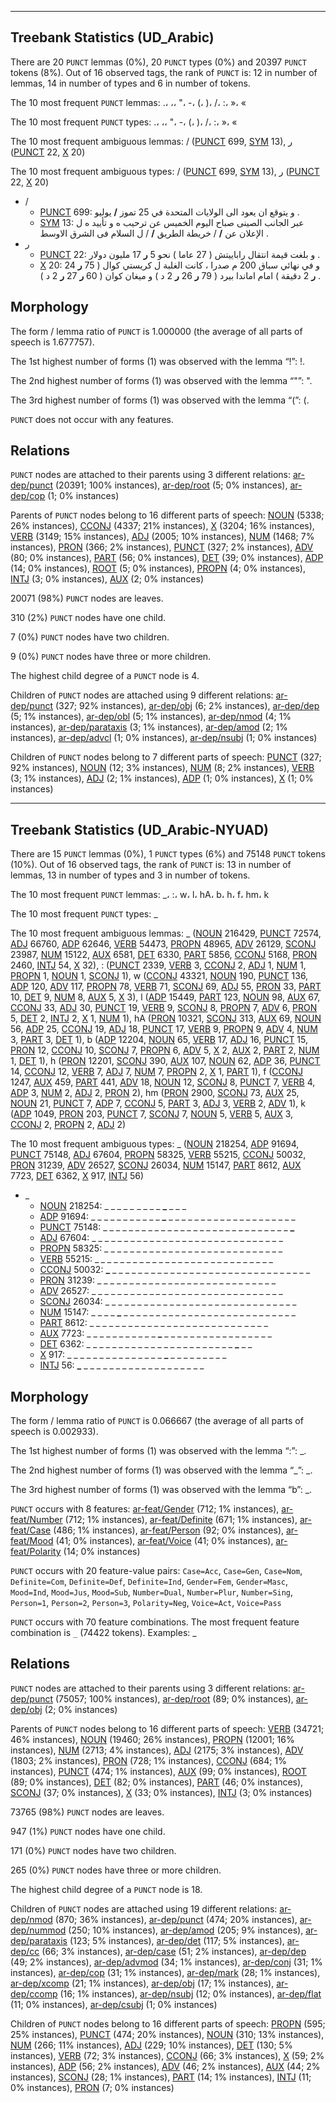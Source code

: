 

--------------------------------------------------------------------------------

## Treebank Statistics (UD_Arabic)

There are 20 `PUNCT` lemmas (0%), 20 `PUNCT` types (0%) and 20397 `PUNCT` tokens (8%).
Out of 16 observed tags, the rank of `PUNCT` is: 12 in number of lemmas, 14 in number of types and 6 in number of tokens.

The 10 most frequent `PUNCT` lemmas: .، ،، "، -، (، )، /، :، »، «

The 10 most frequent `PUNCT` types:  .، ،، "، -، (، )، /، :، »، «

The 10 most frequent ambiguous lemmas: / ([PUNCT]() 699, [SYM]() 13), ر ([PUNCT]() 22, [X]() 20)

The 10 most frequent ambiguous types:  / ([PUNCT]() 699, [SYM]() 13), ر ([PUNCT]() 22, [X]() 20)


* /
  * [PUNCT]() 699: و يتوقع ان يعود الى الولايات المتحدة في 25 تموز <b>/</b> يوليو .
  * [SYM]() 13: عبر الجانب الصينى صباح اليوم الخميس عن ترحيب ه و تأييد ه ل الإعلان عن <b>/</b> / خريطة الطريق <b>/</b> / ل السلام فى الشرق الاوسط .
* ر
  * [PUNCT]() 22: و بلغت قيمة انتقال راباييتش ( 27 عاما ) نحو 5 <b>ر</b> 17 مليون دولار .
  * [X]() 20: و في نهائي سباق 200 م صدرا ، كانت الغلبة ل كريستي كوال ( 75 <b>ر</b> 24 <b>ر</b> 2 دقيقة ) امام اماندا بيرد ( 79 <b>ر</b> 26 <b>ر</b> 2 د ) و ميغان كوان ( 60 <b>ر</b> 27 <b>ر</b> 2 د ) .

## Morphology

The form / lemma ratio of `PUNCT` is 1.000000 (the average of all parts of speech is 1.677757).

The 1st highest number of forms (1) was observed with the lemma “!”: !.

The 2nd highest number of forms (1) was observed with the lemma “"”: ".

The 3rd highest number of forms (1) was observed with the lemma “(”: (.

`PUNCT` does not occur with any features.


## Relations

`PUNCT` nodes are attached to their parents using 3 different relations: [ar-dep/punct]() (20391; 100% instances), [ar-dep/root]() (5; 0% instances), [ar-dep/cop]() (1; 0% instances)

Parents of `PUNCT` nodes belong to 16 different parts of speech: [NOUN]() (5338; 26% instances), [CCONJ]() (4337; 21% instances), [X]() (3204; 16% instances), [VERB]() (3149; 15% instances), [ADJ]() (2005; 10% instances), [NUM]() (1468; 7% instances), [PRON]() (366; 2% instances), [PUNCT]() (327; 2% instances), [ADV]() (80; 0% instances), [PART]() (56; 0% instances), [DET]() (39; 0% instances), [ADP]() (14; 0% instances), [ROOT]() (5; 0% instances), [PROPN]() (4; 0% instances), [INTJ]() (3; 0% instances), [AUX]() (2; 0% instances)

20071 (98%) `PUNCT` nodes are leaves.

310 (2%) `PUNCT` nodes have one child.

7 (0%) `PUNCT` nodes have two children.

9 (0%) `PUNCT` nodes have three or more children.

The highest child degree of a `PUNCT` node is 4.

Children of `PUNCT` nodes are attached using 9 different relations: [ar-dep/punct]() (327; 92% instances), [ar-dep/obj]() (6; 2% instances), [ar-dep/dep]() (5; 1% instances), [ar-dep/obl]() (5; 1% instances), [ar-dep/nmod]() (4; 1% instances), [ar-dep/parataxis]() (3; 1% instances), [ar-dep/amod]() (2; 1% instances), [ar-dep/advcl]() (1; 0% instances), [ar-dep/nsubj]() (1; 0% instances)

Children of `PUNCT` nodes belong to 7 different parts of speech: [PUNCT]() (327; 92% instances), [NOUN]() (12; 3% instances), [NUM]() (8; 2% instances), [VERB]() (3; 1% instances), [ADJ]() (2; 1% instances), [ADP]() (1; 0% instances), [X]() (1; 0% instances)



--------------------------------------------------------------------------------

## Treebank Statistics (UD_Arabic-NYUAD)

There are 15 `PUNCT` lemmas (0%), 1 `PUNCT` types (6%) and 75148 `PUNCT` tokens (10%).
Out of 16 observed tags, the rank of `PUNCT` is: 13 in number of lemmas, 13 in number of types and 3 in number of tokens.

The 10 most frequent `PUNCT` lemmas: _، :، w، l، hA، b، h، f، hm، k

The 10 most frequent `PUNCT` types:  _

The 10 most frequent ambiguous lemmas: _ ([NOUN]() 216429, [PUNCT]() 72574, [ADJ]() 66760, [ADP]() 62646, [VERB]() 54473, [PROPN]() 48965, [ADV]() 26129, [SCONJ]() 23987, [NUM]() 15122, [AUX]() 6581, [DET]() 6330, [PART]() 5856, [CCONJ]() 5168, [PRON]() 2460, [INTJ]() 54, [X]() 32), : ([PUNCT]() 2339, [VERB]() 3, [CCONJ]() 2, [ADJ]() 1, [NUM]() 1, [PROPN]() 1, [NOUN]() 1, [SCONJ]() 1), w ([CCONJ]() 43321, [NOUN]() 190, [PUNCT]() 136, [ADP]() 120, [ADV]() 117, [PROPN]() 78, [VERB]() 71, [SCONJ]() 69, [ADJ]() 55, [PRON]() 33, [PART]() 10, [DET]() 9, [NUM]() 8, [AUX]() 5, [X]() 3), l ([ADP]() 15449, [PART]() 123, [NOUN]() 98, [AUX]() 67, [CCONJ]() 33, [ADJ]() 30, [PUNCT]() 19, [VERB]() 9, [SCONJ]() 8, [PROPN]() 7, [ADV]() 6, [PRON]() 5, [DET]() 2, [INTJ]() 2, [X]() 1, [NUM]() 1), hA ([PRON]() 10321, [SCONJ]() 313, [AUX]() 69, [NOUN]() 56, [ADP]() 25, [CCONJ]() 19, [ADJ]() 18, [PUNCT]() 17, [VERB]() 9, [PROPN]() 9, [ADV]() 4, [NUM]() 3, [PART]() 3, [DET]() 1), b ([ADP]() 12204, [NOUN]() 65, [VERB]() 17, [ADJ]() 16, [PUNCT]() 15, [PRON]() 12, [CCONJ]() 10, [SCONJ]() 7, [PROPN]() 6, [ADV]() 5, [X]() 2, [AUX]() 2, [PART]() 2, [NUM]() 1, [DET]() 1), h ([PRON]() 12201, [SCONJ]() 390, [AUX]() 107, [NOUN]() 62, [ADP]() 36, [PUNCT]() 14, [CCONJ]() 12, [VERB]() 7, [ADJ]() 7, [NUM]() 7, [PROPN]() 2, [X]() 1, [PART]() 1), f ([CCONJ]() 1247, [AUX]() 459, [PART]() 441, [ADV]() 18, [NOUN]() 12, [SCONJ]() 8, [PUNCT]() 7, [VERB]() 4, [ADP]() 3, [NUM]() 2, [ADJ]() 2, [PRON]() 2), hm ([PRON]() 2900, [SCONJ]() 73, [AUX]() 25, [NOUN]() 21, [PUNCT]() 7, [ADP]() 7, [CCONJ]() 5, [PART]() 3, [ADJ]() 3, [VERB]() 2, [ADV]() 1), k ([ADP]() 1049, [PRON]() 203, [PUNCT]() 7, [SCONJ]() 7, [NOUN]() 5, [VERB]() 5, [AUX]() 3, [CCONJ]() 2, [PROPN]() 2, [ADJ]() 2)

The 10 most frequent ambiguous types:  _ ([NOUN]() 218254, [ADP]() 91694, [PUNCT]() 75148, [ADJ]() 67604, [PROPN]() 58325, [VERB]() 55215, [CCONJ]() 50032, [PRON]() 31239, [ADV]() 26527, [SCONJ]() 26034, [NUM]() 15147, [PART]() 8612, [AUX]() 7723, [DET]() 6362, [X]() 917, [INTJ]() 56)


* _
  * [NOUN]() 218254: _ _ <b>_</b> _ _ _ <b>_</b> _ _ _ _ <b>_</b> _ _ _
  * [ADP]() 91694: _ _ _ _ _ _ _ _ _ _ _ <b>_</b> _ _ _ _ _ _ _ _ _ _ _ _ _ _ _ _ _ _ _ _
  * [PUNCT]() 75148: _ _ _ _ _ _ _ _ _ _ _ _ _ _ _ _ _ _ _ _ _ _ _ _ _ _ _ _ _ <b>_</b>
  * [ADJ]() 67604: _ _ _ _ _ _ _ _ _ _ _ _ _ _ _ _ _ _ _ _ _ _ _ _ _ <b>_</b> _ _ _ _ <b>_</b> _
  * [PROPN]() 58325: _ _ _ _ _ _ <b>_</b> <b>_</b> _ _ _ _ _ _ _ _ _ _ _ _ _ _ _ _ _ _ _ _ _ _
  * [VERB]() 55215: _ <b>_</b> _ _ _ _ _ _ _ _ _ _ _ _ _ _ _ _ _ <b>_</b> _ _ _ _ _ _ _ _ _ _
  * [CCONJ]() 50032: <b>_</b> _ _ _ _ _ _ _ _ _ _ _ _ _ _ _ _ _ _ _ _ _ _ _ _ _ _ _ _ _ _ _
  * [PRON]() 31239: _ _ _ _ _ _ _ _ _ _ _ _ _ <b>_</b> _ _ _ _ _ _ _ _ _ _ <b>_</b> _ _ _ _ _
  * [ADV]() 26527: _ _ _ _ _ _ _ _ _ _ <b>_</b> _ _ _ _ _ _ _ <b>_</b> _ _ _ _ _ _ _ _ _ _ _ _ _
  * [SCONJ]() 26034: _ _ _ _ _ _ _ _ _ _ _ _ _ _ _ _ _ _ _ <b>_</b> _ _ _ _ _ _ <b>_</b> _ _ _ _ _
  * [NUM]() 15147: _ _ _ _ <b>_</b> _ _ _ _ _ _ _ _ _ _ _ _ _ _ _ _ _ _ _ _ _ _ _ _ _ _ _
  * [PART]() 8612: _ _ _ _ _ _ _ _ _ _ _ _ _ _ _ _ _ _ <b>_</b> _ _ _ _ _ _ <b>_</b> _ _ _ _
  * [AUX]() 7723: _ _ _ _ _ _ _ _ _ _ _ <b>_</b> _ _ _ _ _ _ _ _ _ _ _ _ _ _ _ _ _
  * [DET]() 6362: _ _ _ _ _ _ _ _ _ _ _ _ _ _ _ _ _ _ _ _ _ _ _ <b>_</b> _ _
  * [X]() 917: _ _ _ _ _ _ _ _ _ _ _ _ _ _ _ <b>_</b> _ _ _ _ _ _ _ _ _
  * [INTJ]() 56: <b>_</b> _ _ _ _ _ _ _ _ _ _ _ _ _ _ _ _ _ _ _

## Morphology

The form / lemma ratio of `PUNCT` is 0.066667 (the average of all parts of speech is 0.002933).

The 1st highest number of forms (1) was observed with the lemma “:”: _.

The 2nd highest number of forms (1) was observed with the lemma “_”: _.

The 3rd highest number of forms (1) was observed with the lemma “b”: _.

`PUNCT` occurs with 8 features: [ar-feat/Gender]() (712; 1% instances), [ar-feat/Number]() (712; 1% instances), [ar-feat/Definite]() (671; 1% instances), [ar-feat/Case]() (486; 1% instances), [ar-feat/Person]() (92; 0% instances), [ar-feat/Mood]() (41; 0% instances), [ar-feat/Voice]() (41; 0% instances), [ar-feat/Polarity]() (14; 0% instances)

`PUNCT` occurs with 20 feature-value pairs: `Case=Acc`, `Case=Gen`, `Case=Nom`, `Definite=Com`, `Definite=Def`, `Definite=Ind`, `Gender=Fem`, `Gender=Masc`, `Mood=Ind`, `Mood=Jus`, `Mood=Sub`, `Number=Dual`, `Number=Plur`, `Number=Sing`, `Person=1`, `Person=2`, `Person=3`, `Polarity=Neg`, `Voice=Act`, `Voice=Pass`

`PUNCT` occurs with 70 feature combinations.
The most frequent feature combination is `_` (74422 tokens).
Examples: _


## Relations

`PUNCT` nodes are attached to their parents using 3 different relations: [ar-dep/punct]() (75057; 100% instances), [ar-dep/root]() (89; 0% instances), [ar-dep/obj]() (2; 0% instances)

Parents of `PUNCT` nodes belong to 16 different parts of speech: [VERB]() (34721; 46% instances), [NOUN]() (19460; 26% instances), [PROPN]() (12001; 16% instances), [NUM]() (2713; 4% instances), [ADJ]() (2175; 3% instances), [ADV]() (1803; 2% instances), [PRON]() (728; 1% instances), [CCONJ]() (684; 1% instances), [PUNCT]() (474; 1% instances), [AUX]() (99; 0% instances), [ROOT]() (89; 0% instances), [DET]() (82; 0% instances), [PART]() (46; 0% instances), [SCONJ]() (37; 0% instances), [X]() (33; 0% instances), [INTJ]() (3; 0% instances)

73765 (98%) `PUNCT` nodes are leaves.

947 (1%) `PUNCT` nodes have one child.

171 (0%) `PUNCT` nodes have two children.

265 (0%) `PUNCT` nodes have three or more children.

The highest child degree of a `PUNCT` node is 18.

Children of `PUNCT` nodes are attached using 19 different relations: [ar-dep/nmod]() (870; 36% instances), [ar-dep/punct]() (474; 20% instances), [ar-dep/nummod]() (250; 10% instances), [ar-dep/amod]() (205; 9% instances), [ar-dep/parataxis]() (123; 5% instances), [ar-dep/det]() (117; 5% instances), [ar-dep/cc]() (66; 3% instances), [ar-dep/case]() (51; 2% instances), [ar-dep/dep]() (49; 2% instances), [ar-dep/advmod]() (34; 1% instances), [ar-dep/conj]() (31; 1% instances), [ar-dep/cop]() (31; 1% instances), [ar-dep/mark]() (28; 1% instances), [ar-dep/xcomp]() (21; 1% instances), [ar-dep/obj]() (17; 1% instances), [ar-dep/ccomp]() (16; 1% instances), [ar-dep/nsubj]() (12; 0% instances), [ar-dep/flat]() (11; 0% instances), [ar-dep/csubj]() (1; 0% instances)

Children of `PUNCT` nodes belong to 16 different parts of speech: [PROPN]() (595; 25% instances), [PUNCT]() (474; 20% instances), [NOUN]() (310; 13% instances), [NUM]() (266; 11% instances), [ADJ]() (229; 10% instances), [DET]() (130; 5% instances), [VERB]() (72; 3% instances), [CCONJ]() (66; 3% instances), [X]() (59; 2% instances), [ADP]() (56; 2% instances), [ADV]() (46; 2% instances), [AUX]() (44; 2% instances), [SCONJ]() (28; 1% instances), [PART]() (14; 1% instances), [INTJ]() (11; 0% instances), [PRON]() (7; 0% instances)

